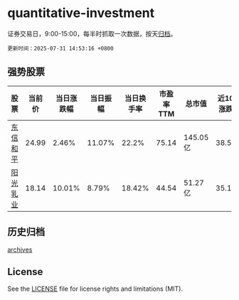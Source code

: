# quantitative-investment

证券交易日，9:00-15:00，每半时抓取一次数据，按天[归档](archives)。

`更新时间：2025-07-31 14:53:16 +0800`

## 强势股票

|股票|当前价|当日涨跌幅|当日振幅|当日换手率|市盈率TTM|总市值|近10日涨跌幅|
|----|----|----|----|----|----|----|----|
|[东信和平](https://xueqiu.com/S/SZ002017)|24.99|2.46%|11.07%|22.2%|75.14|145.05亿|38.53%|
|[阳光乳业](https://xueqiu.com/S/SZ001318)|18.14|10.01%|8.79%|18.42%|44.54|51.27亿|35.17%|

## 历史归档

[archives](archives)

## License

See the [LICENSE](LICENSE) file for license rights and limitations (MIT).